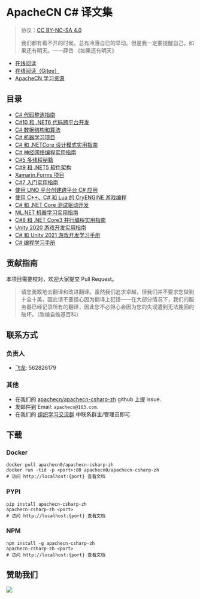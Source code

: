 # ApacheCN C# 译文集

> 协议：[CC BY-NC-SA 4.0](http://creativecommons.org/licenses/by-nc-sa/4.0/)
> 
> 我们都有看不开的时候，总有冷落自已的举动。但是我一定要提醒自己，如果还有明天。——薛岳
《如果还有明天》

* [在线阅读](https://csharp.apachecn.org)
* [在线阅读（Gitee）](https://apachecn.gitee.io/doc-template/)
* [ApacheCN 学习资源](http://docs.apachecn.org/)

## 目录

+   [C# 代码整洁指南](docs/clean-code-cs/SUMMARY.md)
+   [C#10 和 .NET6 代码跨平台开发](docs/cs10-dnet6-modern-cross-plat-dev/SUMMARY.md)
+   [C# 数据结构和算法](docs/cs-dsal/SUMMARY.md)
+   [C# 机器学习项目](docs/cs-ml-proj/SUMMARY.md)
+   [C# 和 .NETCore 设计模式实用指南](docs/handson-design-ptn-cs-dnet/SUMMARY.md)
+   [C# 神经网络编程实用指南](docs/handson-nn-prog-cs/SUMMARY.md)
+   [C#5 多线程秘籍](docs/multi-thrd-cs5-cb/SUMMARY.md)
+   [C#9 和 .NET5 软件架构](docs/soft-arch-cs9-dnet5/SUMMARY.md)
+   [Xamarin.Forms 项目](docs/xmrn-form-proj/SUMMARY.md)
+   [C#7 入门实用指南](docs/begin-cs7-handson/SUMMARY.md)
+   [使用 UNO 平台创建跨平台 C# 应用](docs/create-cross-plat-cs-app-uno-plat/SUMMARY.md)
+   [使用 C++、C# 和 Lua 的 CryENGINE 游戏编程](docs/cryeng-game-prog-cpp-cs-lua/SUMMARY.md)
+   [C# 和 .NET Core 测试驱动开发](docs/cs-dnet-core-tdd/SUMMARY.md)
+   [ML.NET 机器学习实用指南](docs/handson-ml-mldn/SUMMARY.md)
+   [C#8 和 .NET Core3 并行编程实用指南](docs/handson-paral-prog-cs8-dnet-core3/SUMMARY.md)
+   [Unity 2020 游戏开发实用指南](docs/handson-unity-2020-game-dev/SUMMARY.md)
+   [C# 和 Unity 2021 游戏开发学习手册](docs/learn-cs-dev-game-unity-2021/SUMMARY.md)
+   [C# 编程学习手册](docs/learn-cs-prog/SUMMARY.md)

## 贡献指南

<!--
无需翻译：

C# Programming Cookbook
-->

本项目需要校对，欢迎大家提交 Pull Request。

> 请您勇敢地去翻译和改进翻译。虽然我们追求卓越，但我们并不要求您做到十全十美，因此请不要担心因为翻译上犯错——在大部分情况下，我们的服务器已经记录所有的翻译，因此您不必担心会因为您的失误遭到无法挽回的破坏。（改编自维基百科）

## 联系方式

### 负责人

* [飞龙](https://github.com/wizardforcel): 562826179

### 其他

*   在我们的 [apachecn/apachecn-csharp-zh](https://github.com/apachecn/apachecn-csharp-zh) github 上提 issue.
*   发邮件到 Email: `apachecn@163.com`.
*   在我们的 [组织学习交流群](http://www.apachecn.org/organization/348.html) 中联系群主/管理员即可.

## 下载

### Docker

```
docker pull apachecn0/apachecn-csharp-zh
docker run -tid -p <port>:80 apachecn0/apachecn-csharp-zh
# 访问 http://localhost:{port} 查看文档
```

### PYPI

```
pip install apachecn-csharp-zh
apachecn-csharp-zh <port>
# 访问 http://localhost:{port} 查看文档
```

### NPM

```
npm install -g apachecn-csharp-zh
apachecn-csharp-zh <port>
# 访问 http://localhost:{port} 查看文档
```

## 赞助我们

![](http://data.apachecn.org/img/about/donate.jpg)
